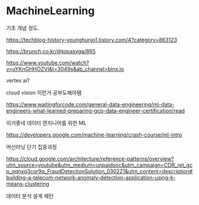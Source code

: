 # MachineLearning
기초 개념 정도.



https://techblog-history-younghunjo1.tistory.com/4?category=863123


https://brunch.co.kr/@topasvga/865

https://www.youtube.com/watch?v=uYKnGHHOZVI&t=3049s&ab_channel=binx.io

vertex ai?

cloud vision 이런거 공부도해야됌


https://www.waitingforcode.com/general-data-engineering/ml-data-engineers-what-learned-preparing-gcp-data-engineer-certification/read

이거좋네 데이터 엔지니어를 위한 ML


https://developers.google.com/machine-learning/crash-course/ml-intro

머신러닝 단기 집중과정



https://cloud.google.com/architecture/reference-patterns/overview?utm_source=youtube&utm_medium=unpaidsoc&utm_campaign=CDR_ret_gcp_qqnxq3cor9q_FraudDetectionSolution_030221&utm_content=description#building-a-telecom-network-anomaly-detection-application-using-k-means-clustering

데이터 분석 설계 패턴
